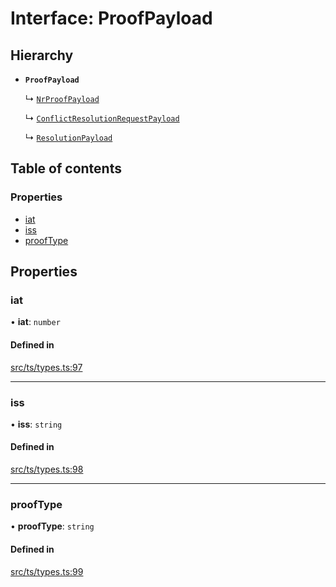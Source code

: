 # Interface: ProofPayload

## Hierarchy

- **`ProofPayload`**

  ↳ [`NrProofPayload`](NrProofPayload.md)

  ↳ [`ConflictResolutionRequestPayload`](ConflictResolutionRequestPayload.md)

  ↳ [`ResolutionPayload`](ResolutionPayload.md)

## Table of contents

### Properties

- [iat](ProofPayload.md#iat)
- [iss](ProofPayload.md#iss)
- [proofType](ProofPayload.md#prooftype)

## Properties

### iat

• **iat**: `number`

#### Defined in

[src/ts/types.ts:97](https://gitlab.com/i3-market/code/wp3/t3.2/conflict-resolution/non-repudiation-library/-/blob/24ef617/src/ts/types.ts#L97)

___

### iss

• **iss**: `string`

#### Defined in

[src/ts/types.ts:98](https://gitlab.com/i3-market/code/wp3/t3.2/conflict-resolution/non-repudiation-library/-/blob/24ef617/src/ts/types.ts#L98)

___

### proofType

• **proofType**: `string`

#### Defined in

[src/ts/types.ts:99](https://gitlab.com/i3-market/code/wp3/t3.2/conflict-resolution/non-repudiation-library/-/blob/24ef617/src/ts/types.ts#L99)
